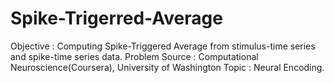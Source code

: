 # Spike-Trigerred-Average
Objective       : Computing Spike-Triggered Average from stimulus-time series and spike-time series data.
Problem Source  : Computational Neuroscience(Coursera), University of Washington
Topic           : Neural Encoding.
